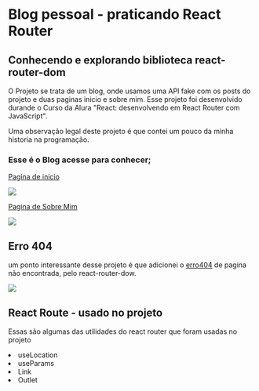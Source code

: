 # Blog pessoal - praticando React Router

## Conhecendo e explorando biblioteca react-router-dom
 
O Projeto se trata de um blog, onde usamos uma API fake com os posts do projeto e duas paginas inicio e sobre mim.
Esse projeto foi desenvolvido durande o Curso da Alura "React: desenvolvendo em React Router com JavaScript".

Uma observação legal deste projeto é que contei um pouco da minha historia na programação.

### Esse é o Blog acesse para conhecer;


 <a href="https://conhecendo-router.vercel.app/" target="_blank">Pagina de inicio<a/>

<img src='https://user-images.githubusercontent.com/116967876/220813422-731ccdfa-a37e-4801-961e-eec3d0d94786.PNG'/>


<a href="https://conhecendo-router.vercel.app/sobremim" target="_blank">Pagina de Sobre Mim<a/>

<img src='https://user-images.githubusercontent.com/116967876/220813420-1e29547f-0e8a-4d28-a391-7f8d59a69fa5.PNG'/>


## Erro 404

um ponto interessante desse projeto é que adicionei o <a href="https://conhecendo-router.vercel.app/banana" target="_blank">erro404<a/> de pagina não encontrada, pelo react-router-dow.

<img src='https://user-images.githubusercontent.com/116967876/220817973-75c880f2-70f4-4ea1-b035-314d04af6eec.PNG'/>


## React Route - usado no projeto

Essas são algumas das utilidades do react router que foram usadas no projeto

<li> useLocation 
<li> useParams
<li> Link
<li> Outlet
